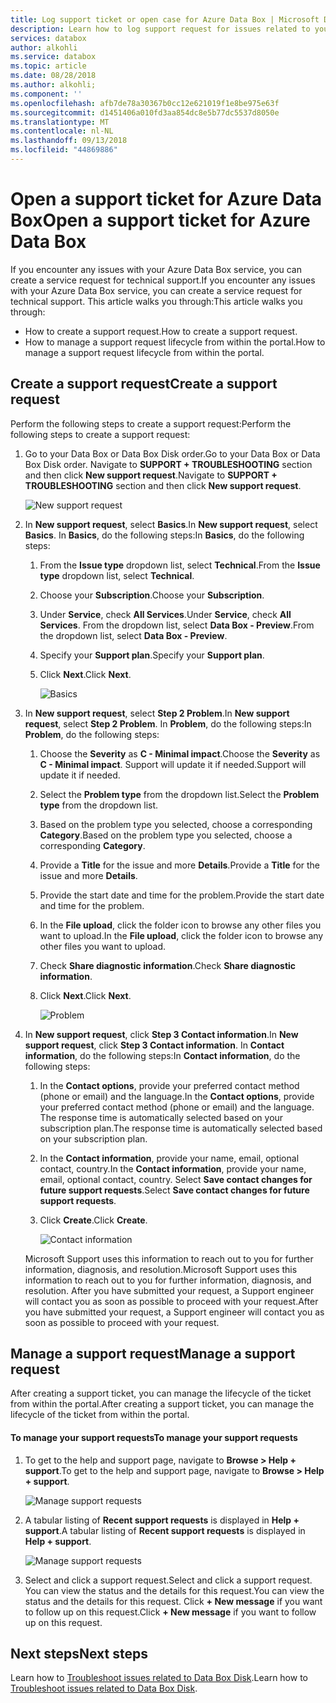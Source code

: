 ```yaml
---
title: Log support ticket or open case for Azure Data Box | Microsoft Docs
description: Learn how to log support request for issues related to your Data Box or Data Box Disk orders.
services: databox
author: alkohli
ms.service: databox
ms.topic: article
ms.date: 08/28/2018
ms.author: alkohli;
ms.component: ''
ms.openlocfilehash: afb7de78a30367b0cc12e621019f1e8be975e63f
ms.sourcegitcommit: d1451406a010fd3aa854dc8e5b77dc5537d8050e
ms.translationtype: MT
ms.contentlocale: nl-NL
ms.lasthandoff: 09/13/2018
ms.locfileid: "44869886"
---
```

# <a name="open-a-support-ticket-for-azure-data-box"></a><span data-ttu-id="0441b-103">Open a support ticket for Azure Data Box</span><span class="sxs-lookup"><span data-stu-id="0441b-103">Open a support ticket for Azure Data Box</span></span> 

<span data-ttu-id="0441b-104">If you encounter any issues with your Azure Data Box service, you can create a service request for technical support.</span><span class="sxs-lookup"><span data-stu-id="0441b-104">If you encounter any issues with your Azure Data Box service, you can create a service request for technical support.</span></span> <span data-ttu-id="0441b-105">This article walks you through:</span><span class="sxs-lookup"><span data-stu-id="0441b-105">This article walks you through:</span></span>

* <span data-ttu-id="0441b-106">How to create a support request.</span><span class="sxs-lookup"><span data-stu-id="0441b-106">How to create a support request.</span></span>
* <span data-ttu-id="0441b-107">How to manage a support request lifecycle from within the portal.</span><span class="sxs-lookup"><span data-stu-id="0441b-107">How to manage a support request lifecycle from within the portal.</span></span>

## <a name="create-a-support-request"></a><span data-ttu-id="0441b-108">Create a support request</span><span class="sxs-lookup"><span data-stu-id="0441b-108">Create a support request</span></span>

<span data-ttu-id="0441b-109">Perform the following steps to create a support request:</span><span class="sxs-lookup"><span data-stu-id="0441b-109">Perform the following steps to create a support request:</span></span>

1. <span data-ttu-id="0441b-110">Go to your Data Box or Data Box Disk order.</span><span class="sxs-lookup"><span data-stu-id="0441b-110">Go to your Data Box or Data Box Disk order.</span></span> <span data-ttu-id="0441b-111">Navigate to **SUPPORT + TROUBLESHOOTING** section and then click **New support request**.</span><span class="sxs-lookup"><span data-stu-id="0441b-111">Navigate to **SUPPORT + TROUBLESHOOTING** section and then click **New support request**.</span></span>
     
    ![New support request](./media/data-box-disk-contact-microsoft-support/data-box-disk-support-request.png)
   
2. <span data-ttu-id="0441b-113">In **New support request**, select **Basics**.</span><span class="sxs-lookup"><span data-stu-id="0441b-113">In **New support request**, select **Basics**.</span></span> <span data-ttu-id="0441b-114">In **Basics**, do the following steps:</span><span class="sxs-lookup"><span data-stu-id="0441b-114">In **Basics**, do the following steps:</span></span>
    
    1. <span data-ttu-id="0441b-115">From the **Issue type** dropdown list, select **Technical**.</span><span class="sxs-lookup"><span data-stu-id="0441b-115">From the **Issue type** dropdown list, select **Technical**.</span></span>
    2. <span data-ttu-id="0441b-116">Choose your **Subscription**.</span><span class="sxs-lookup"><span data-stu-id="0441b-116">Choose your **Subscription**.</span></span>
    3. <span data-ttu-id="0441b-117">Under **Service**, check **All Services**.</span><span class="sxs-lookup"><span data-stu-id="0441b-117">Under **Service**, check **All Services**.</span></span> <span data-ttu-id="0441b-118">From the dropdown list, select **Data Box - Preview**.</span><span class="sxs-lookup"><span data-stu-id="0441b-118">From the dropdown list, select **Data Box - Preview**.</span></span> 
    4. <span data-ttu-id="0441b-119">Specify your **Support plan**.</span><span class="sxs-lookup"><span data-stu-id="0441b-119">Specify your **Support plan**.</span></span>
    5. <span data-ttu-id="0441b-120">Click **Next**.</span><span class="sxs-lookup"><span data-stu-id="0441b-120">Click **Next**.</span></span>

        ![Basics](./media/data-box-disk-contact-microsoft-support/data-box-disk-support1.png)

3. <span data-ttu-id="0441b-122">In **New support request**, select **Step 2 Problem**.</span><span class="sxs-lookup"><span data-stu-id="0441b-122">In **New support request**, select **Step 2 Problem**.</span></span> <span data-ttu-id="0441b-123">In **Problem**, do the following steps:</span><span class="sxs-lookup"><span data-stu-id="0441b-123">In **Problem**, do the following steps:</span></span>
    
    1. <span data-ttu-id="0441b-124">Choose the **Severity** as **C - Minimal impact**.</span><span class="sxs-lookup"><span data-stu-id="0441b-124">Choose the **Severity** as **C - Minimal impact**.</span></span> <span data-ttu-id="0441b-125">Support will update it if needed.</span><span class="sxs-lookup"><span data-stu-id="0441b-125">Support will update it if needed.</span></span>
    2. <span data-ttu-id="0441b-126">Select the **Problem type** from the dropdown list.</span><span class="sxs-lookup"><span data-stu-id="0441b-126">Select the **Problem type** from the dropdown list.</span></span>
    3. <span data-ttu-id="0441b-127">Based on the problem type you selected, choose a corresponding **Category**.</span><span class="sxs-lookup"><span data-stu-id="0441b-127">Based on the problem type you selected, choose a corresponding **Category**.</span></span>
    4. <span data-ttu-id="0441b-128">Provide a **Title** for the issue and more **Details**.</span><span class="sxs-lookup"><span data-stu-id="0441b-128">Provide a **Title** for the issue and more **Details**.</span></span>
    5. <span data-ttu-id="0441b-129">Provide the start date and time for the problem.</span><span class="sxs-lookup"><span data-stu-id="0441b-129">Provide the start date and time for the problem.</span></span>
    6. <span data-ttu-id="0441b-130">In the **File upload**, click the folder icon to browse any other files you want to upload.</span><span class="sxs-lookup"><span data-stu-id="0441b-130">In the **File upload**, click the folder icon to browse any other files you want to upload.</span></span>
    7. <span data-ttu-id="0441b-131">Check **Share diagnostic information**.</span><span class="sxs-lookup"><span data-stu-id="0441b-131">Check **Share diagnostic information**.</span></span>
    8. <span data-ttu-id="0441b-132">Click **Next**.</span><span class="sxs-lookup"><span data-stu-id="0441b-132">Click **Next**.</span></span>

       ![Problem](./media/data-box-disk-contact-microsoft-support/data-box-disk-support2.png)

4. <span data-ttu-id="0441b-134">In **New support request**, click **Step 3 Contact information**.</span><span class="sxs-lookup"><span data-stu-id="0441b-134">In **New support request**, click **Step 3 Contact information**.</span></span> <span data-ttu-id="0441b-135">In **Contact information**, do the following steps:</span><span class="sxs-lookup"><span data-stu-id="0441b-135">In **Contact information**, do the following steps:</span></span>

    1. <span data-ttu-id="0441b-136">In the **Contact options**, provide your preferred contact method (phone or email) and the language.</span><span class="sxs-lookup"><span data-stu-id="0441b-136">In the **Contact options**, provide your preferred contact method (phone or email) and the language.</span></span> <span data-ttu-id="0441b-137">The response time is automatically selected based on your subscription plan.</span><span class="sxs-lookup"><span data-stu-id="0441b-137">The response time is automatically selected based on your subscription plan.</span></span>
    2. <span data-ttu-id="0441b-138">In the **Contact information**, provide your name, email, optional contact, country.</span><span class="sxs-lookup"><span data-stu-id="0441b-138">In the **Contact information**, provide your name, email, optional contact, country.</span></span> <span data-ttu-id="0441b-139">Select **Save contact changes for future support requests**.</span><span class="sxs-lookup"><span data-stu-id="0441b-139">Select **Save contact changes for future support requests**.</span></span>
    3. <span data-ttu-id="0441b-140">Click **Create**.</span><span class="sxs-lookup"><span data-stu-id="0441b-140">Click **Create**.</span></span>
   
        ![Contact information](./media/data-box-disk-contact-microsoft-support/data-box-disk-support3.png)   

    <span data-ttu-id="0441b-142">Microsoft Support uses this information to reach out to you for further information, diagnosis, and resolution.</span><span class="sxs-lookup"><span data-stu-id="0441b-142">Microsoft Support uses this information to reach out to you for further information, diagnosis, and resolution.</span></span>
<span data-ttu-id="0441b-143">After you have submitted your request, a Support engineer will contact you as soon as possible to proceed with your request.</span><span class="sxs-lookup"><span data-stu-id="0441b-143">After you have submitted your request, a Support engineer will contact you as soon as possible to proceed with your request.</span></span>

## <a name="manage-a-support-request"></a><span data-ttu-id="0441b-144">Manage a support request</span><span class="sxs-lookup"><span data-stu-id="0441b-144">Manage a support request</span></span>

<span data-ttu-id="0441b-145">After creating a support ticket, you can manage the lifecycle of the ticket from within the portal.</span><span class="sxs-lookup"><span data-stu-id="0441b-145">After creating a support ticket, you can manage the lifecycle of the ticket from within the portal.</span></span>

#### <a name="to-manage-your-support-requests"></a><span data-ttu-id="0441b-146">To manage your support requests</span><span class="sxs-lookup"><span data-stu-id="0441b-146">To manage your support requests</span></span>

1. <span data-ttu-id="0441b-147">To get to the help and support page, navigate to **Browse > Help + support**.</span><span class="sxs-lookup"><span data-stu-id="0441b-147">To get to the help and support page, navigate to **Browse > Help + support**.</span></span>

    ![Manage support requests](./media/data-box-disk-contact-microsoft-support/data-box-disk-manage-support-ticket1.png)   

2. <span data-ttu-id="0441b-149">A tabular listing of **Recent support requests** is displayed in **Help + support**.</span><span class="sxs-lookup"><span data-stu-id="0441b-149">A tabular listing of **Recent support requests** is displayed in **Help + support**.</span></span>

    ![Manage support requests](./media/data-box-disk-contact-microsoft-support/data-box-disk-manage-support-ticket2.png) 

3. <span data-ttu-id="0441b-151">Select and click a support request.</span><span class="sxs-lookup"><span data-stu-id="0441b-151">Select and click a support request.</span></span> <span data-ttu-id="0441b-152">You can view the status and the details for this request.</span><span class="sxs-lookup"><span data-stu-id="0441b-152">You can view the status and the details for this request.</span></span> <span data-ttu-id="0441b-153">Click **+ New message** if you want to follow up on this request.</span><span class="sxs-lookup"><span data-stu-id="0441b-153">Click **+ New message** if you want to follow up on this request.</span></span>

   
## <a name="next-steps"></a><span data-ttu-id="0441b-154">Next steps</span><span class="sxs-lookup"><span data-stu-id="0441b-154">Next steps</span></span>

<span data-ttu-id="0441b-155">Learn how to [Troubleshoot issues related to Data Box Disk](data-box-disk-troubleshoot.md).</span><span class="sxs-lookup"><span data-stu-id="0441b-155">Learn how to [Troubleshoot issues related to Data Box Disk](data-box-disk-troubleshoot.md).</span></span>

